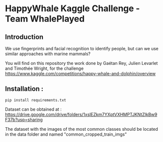 # HappyWhale Kaggle Challenge - Team WhalePlayed

## Introduction

We use fingerprints and facial recognition to identify people, but can we use similar approaches with marine mammals?

You will find on this repository the work done by Gaétan Rey, Julien Levarlet and Timothée Wright, for the challenge https://www.kaggle.com/competitions/happy-whale-and-dolphin/overview 



## Installation :

`pip install requirements.txt`

Dataset can be obtained at :
https://drive.google.com/drive/folders/1xsIEZkm7YXptVXHMPTJKNtZIkBw9F37b?usp=sharing

The dataset with the images of the most common classes should be located in the data folder and named "common_cropped_train_imgs" 

